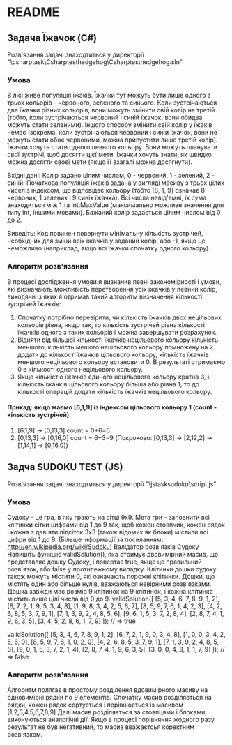 # README
## Задача Їжачок (C#)
Розв'язання задачі знаходтиться у директорії  "\csharptask\Csharptesthedgehog\Csharptesthedgehog.sln"
### Умова
В лісі живе популяція їжаків. Їжачки тут можуть бути лише одного з трьох кольорів - червоного, зеленого та синього. Коли зустрічаються два їжачки різних кольорів, вони можуть змінити свій колір на третій (тобто, коли зустрічаються червоний і синій їжачок, вони обидва можуть стати зеленими). Іншого способу змінити свій колір у їжаків немає (зокрема, коли зустрічаються червоний і синій їжачок, вони не можуть стати обоє червоними, можна припустити лише третій колір).
Їжачки хочуть стати одного певного кольору. Вони можуть планувати свої зустрічі, щоб досягти цієї мети. Їжачки хочуть знати, як швидко можна досягти своєї мети (якщо її взагалі можна досягнути).

Вхідні дані:
Колір задано цілим числом, 0 - червоний, 1 - зелений, 2 - синій. Початкова популяція їжаків задана у вигляді масиву з трьох цілих чисел з індексом, що відповідає кольору (тобто [8, 1, 9] означає 8 червоних, 1 зелених і 9 синіх їжачка). Всі числа невід'ємні, їх сума знаходиться між 1 та int.MaxValue (максимально можливе значення для типу int, іншими мовами). Бажаний колір задається цілим числом від 0 до 2.

Виведіть:
Код повинен повернути мінімальну кількість зустрічей, необхідних для зміни всіх їжачків у заданий колір, або -1, якщо це неможливо (наприклад, якщо всі їжачки спочатку одного кольору).

### Алгоритм розв'язання
В процесі дослідження умови я визначив певні закономірності і умови, які визначають можливість перетворення усіх їжачків у певний колір, виходячи із яких я отримав такий алгоритм визначення кількості зустрічей їжачків:
1. Спочатку потрібно перевірити, чи кількість їжачків двох нецільових кольорів рівна, якщо так, то кількість зустрічей рівна кількості їжачків одного з таких кольорів і можна завершувати розрахунок.
2. Відняти від більшої кількості їжачків нецільового кольору кількість меншого, кількість мешого нецільового кольору помножену на 2 додати до кількості їжачків цільового кольору, кількість їжачків меншого нецільового кольору встановити 0. В результаті отримаємо 0 в кількості одного нецільового кольору.
3. Якщо кількістю їжачків єдиного нецільового кольору кратна 3, і кількість їжачків цільового кольору більша або рівна 1, то до кількості операцій додати кількість їжачків нецільового кольору.

#### Прикад: якщо маємо [6,1,9] із індексом цільового кольору 1 (count - кількість зустрічей):
1. [6,1,9] -> [0,13,3] count = 0+6=6
2. [0,13,3] -> [0,16,0] count = 6+3=9 (Покроково: [0,13,3] -> [2,12,2] -> [1,14,1] -> [0,16,0])

## Задча SUDOKU TEST (JS)
Розв'язання задачі знаходтиться у директорії  "\jstasksudoku\script.js"
### Умова
Судоку - це гра, в яку грають на сітці 9x9. Мета гри - заповнити всі клітинки сітки цифрами від 1 до 9 так, щоб кожен стовпчик, кожен рядок і кожна з дев'яти підсіток 3х3 (також відомих як блоки) містили всі цифри від 1 до 9.
(Більше інформації за посиланням: http://en.wikipedia.org/wiki/Sudoku)
Валідатор розв'язків Судоку
Напишіть функцію validSolution(), яка отримує двовимірний масив, що представляє дошку Судоку, і повертає true, якщо це правильний розв'язок, або false у протилежному випадку. Клітинки дошки судоку також можуть містити 0, які означають порожні клітинки. Дошки, що містять один або більше нулів, вважаються невірними розв'язками.
Дошка завжди має розмір 9 клітинок на 9 клітинок, і кожна клітинка містить лише цілі числа від 0 до 9.
validSolution([
  [5, 3, 4, 6, 7, 8, 9, 1, 2],
  [6, 7, 2, 1, 9, 5, 3, 4, 8],
  [1, 9, 8, 3, 4, 2, 5, 6, 7],
  [8, 5, 9, 7, 6, 1, 4, 2, 3],
  [4, 2, 6, 8, 5, 3, 7, 9, 1],
  [7, 1, 3, 9, 2, 4, 8, 5, 6],
  [9, 6, 1, 5, 3, 7, 2, 8, 4],
  [2, 8, 7, 4, 1, 9, 6, 3, 5],
  [3, 4, 5, 2, 8, 6, 1, 7, 9]
]); // => true
    
 validSolution([
  [5, 3, 4, 6, 7, 8, 9, 1, 2], 
  [6, 7, 2, 1, 9, 0, 3, 4, 8],
  [1, 0, 0, 3, 4, 2, 5, 6, 0],
  [8, 5, 9, 7, 6, 1, 0, 2, 0],
  [4, 2, 6, 8, 5, 3, 7, 9, 1],
  [7, 1, 3, 9, 2, 4, 8, 5, 6],
  [9, 0, 1, 5, 3, 7, 2, 1, 4],
  [2, 8, 7, 4, 1, 9, 6, 3, 5],
  [3, 0, 0, 4, 8, 1, 1, 7, 9]
]); // => false

### Алгоритм розв'язання
Алгоритм полягає в простому розділення вдовимірного масиву на одновимірні рядки по 9 елементів. 
Спочатку масив розділяється на рядки, кожен рядок сортується і порівнюється із масивом [1,2,3,4,5,6,7,8,9]
Далі масив розділяється за стовпцями і блоками, виконуються аналогічні дії.
Якщо в процесі порівняння жодного разу результат не був негативний, то масив вважаєтсья коректним розв'язком.